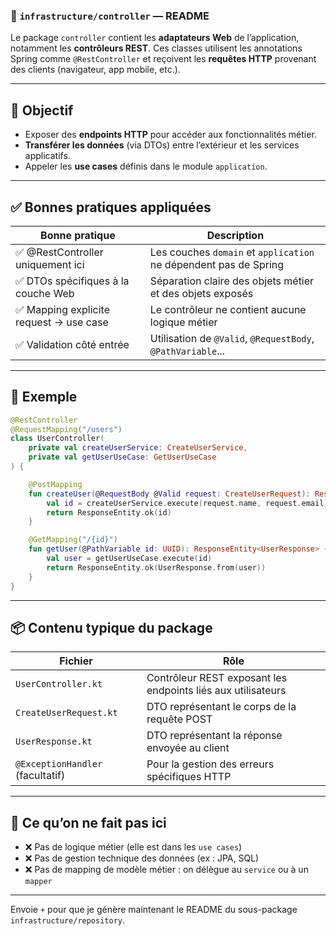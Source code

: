 ### 📁 `infrastructure/controller` — README

Le package `controller` contient les **adaptateurs Web** de l’application, notamment les **contrôleurs REST**. Ces
classes utilisent les annotations Spring comme `@RestController` et reçoivent les **requêtes HTTP** provenant des
clients (navigateur, app mobile, etc.).

---

## 🎯 Objectif

* Exposer des **endpoints HTTP** pour accéder aux fonctionnalités métier.
* **Transférer les données** (via DTOs) entre l’extérieur et les services applicatifs.
* Appeler les **use cases** définis dans le module `application`.

---

## ✅ Bonnes pratiques appliquées

| Bonne pratique                         | Description                                                      |
|----------------------------------------|------------------------------------------------------------------|
| ✅ @RestController uniquement ici       | Les couches `domain` et `application` ne dépendent pas de Spring |
| ✅ DTOs spécifiques à la couche Web     | Séparation claire des objets métier et des objets exposés        |
| ✅ Mapping explicite request → use case | Le contrôleur ne contient aucune logique métier                  |
| ✅ Validation côté entrée               | Utilisation de `@Valid`, `@RequestBody`, `@PathVariable`...      |

---

## 📌 Exemple

```kotlin
@RestController
@RequestMapping("/users")
class UserController(
    private val createUserService: CreateUserService,
    private val getUserUseCase: GetUserUseCase
) {

    @PostMapping
    fun createUser(@RequestBody @Valid request: CreateUserRequest): ResponseEntity<UUID> {
        val id = createUserService.execute(request.name, request.email)
        return ResponseEntity.ok(id)
    }

    @GetMapping("/{id}")
    fun getUser(@PathVariable id: UUID): ResponseEntity<UserResponse> {
        val user = getUserUseCase.execute(id)
        return ResponseEntity.ok(UserResponse.from(user))
    }
}
```

---

## 📦 Contenu typique du package

| Fichier                          | Rôle                                                         |
|----------------------------------|--------------------------------------------------------------|
| `UserController.kt`              | Contrôleur REST exposant les endpoints liés aux utilisateurs |
| `CreateUserRequest.kt`           | DTO représentant le corps de la requête POST                 |
| `UserResponse.kt`                | DTO représentant la réponse envoyée au client                |
| `@ExceptionHandler` (facultatif) | Pour la gestion des erreurs spécifiques HTTP                 |

---

## 🚫 Ce qu’on **ne fait pas** ici

* ❌ Pas de logique métier (elle est dans les `use cases`)
* ❌ Pas de gestion technique des données (ex : JPA, SQL)
* ❌ Pas de mapping de modèle métier : on délègue au `service` ou à un `mapper`

---

Envoie `+` pour que je génère maintenant le README du sous-package `infrastructure/repository`.
